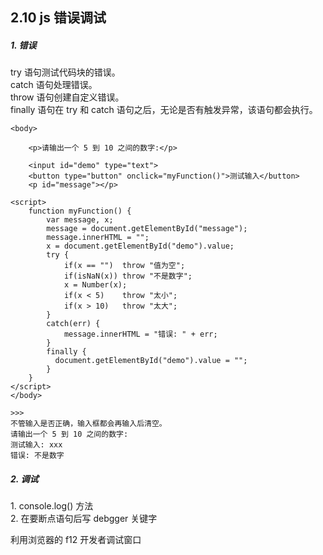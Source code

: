 ## 2.10 js 错误调试


##### 1. 错误
try 语句测试代码块的错误。         
catch 语句处理错误。     
throw 语句创建自定义错误。       
finally 语句在 try 和 catch 语句之后，无论是否有触发异常，该语句都会执行。     

```
<body>

    <p>请输出一个 5 到 10 之间的数字:</p>
    
    <input id="demo" type="text">
    <button type="button" onclick="myFunction()">测试输入</button>
    <p id="message"></p>

<script>
    function myFunction() {
        var message, x;
        message = document.getElementById("message");
        message.innerHTML = "";
        x = document.getElementById("demo").value;
        try { 
            if(x == "")  throw "值为空";
            if(isNaN(x)) throw "不是数字";
            x = Number(x);
            if(x < 5)    throw "太小";
            if(x > 10)   throw "太大";
        }
        catch(err) {
            message.innerHTML = "错误: " + err;
        }
        finally {
          document.getElementById("demo").value = "";
        }
    }
</script>
</body>

>>>
不管输入是否正确，输入框都会再输入后清空。
请输出一个 5 到 10 之间的数字:
测试输入: xxx
错误: 不是数字
```


##### 2. 调试
1\. console.log() 方法      
2\. 在要断点语句后写 debgger 关键字     

利用浏览器的 f12 开发者调试窗口